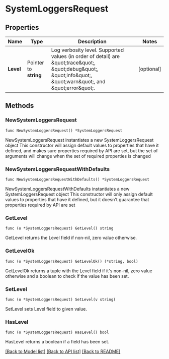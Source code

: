 # SystemLoggersRequest

## Properties

Name | Type | Description | Notes
------------ | ------------- | ------------- | -------------
**Level** | Pointer to **string** | Log verbosity level. Supported values (in order of detail) are \&quot;trace\&quot;, \&quot;debug\&quot;, \&quot;info\&quot;, \&quot;warn\&quot;, and \&quot;error\&quot;. | [optional] 

## Methods

### NewSystemLoggersRequest

`func NewSystemLoggersRequest() *SystemLoggersRequest`

NewSystemLoggersRequest instantiates a new SystemLoggersRequest object
This constructor will assign default values to properties that have it defined,
and makes sure properties required by API are set, but the set of arguments
will change when the set of required properties is changed

### NewSystemLoggersRequestWithDefaults

`func NewSystemLoggersRequestWithDefaults() *SystemLoggersRequest`

NewSystemLoggersRequestWithDefaults instantiates a new SystemLoggersRequest object
This constructor will only assign default values to properties that have it defined,
but it doesn't guarantee that properties required by API are set

### GetLevel

`func (o *SystemLoggersRequest) GetLevel() string`

GetLevel returns the Level field if non-nil, zero value otherwise.

### GetLevelOk

`func (o *SystemLoggersRequest) GetLevelOk() (*string, bool)`

GetLevelOk returns a tuple with the Level field if it's non-nil, zero value otherwise
and a boolean to check if the value has been set.

### SetLevel

`func (o *SystemLoggersRequest) SetLevel(v string)`

SetLevel sets Level field to given value.

### HasLevel

`func (o *SystemLoggersRequest) HasLevel() bool`

HasLevel returns a boolean if a field has been set.


[[Back to Model list]](../README.md#documentation-for-models) [[Back to API list]](../README.md#documentation-for-api-endpoints) [[Back to README]](../README.md)


